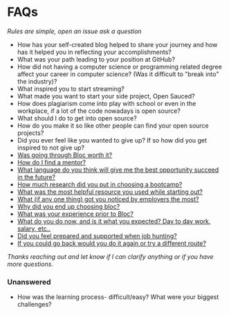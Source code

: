 # FAQs
_Rules are simple, open an issue ask a question_


- How has your self-created blog helped to share your journey and how has it helped you in reflecting your accomplishments?
- What was your path leading to your position at GitHub?
- How did not having a computer science or programming related degree affect your career in computer science? (Was it difficult to "break into" the industry)?
- What inspired you to start streaming?
- What made you want to start your side project, Open Sauced?
- How does plagiarism come into play with school or even in the workplace, if a lot of the code nowadays is open source?
- What should I do to get into open source?
- How do you make it so like other people can find your open source projects?
- Did you ever feel like you wanted to give up? If so how did you get inspired to not give up?
- [Was going through Bloc worth it?](https://github.com/brianllamar/ama/blob/master/was-bloc-worth-it.md)
- [How do I find a mentor?](https://github.com/brianllamar/ama/blob/master/how-to-find-a-mentor.md)
- [What language do you think will give me the best opportunity succeed in the future?](https://github.com/brianllamar/ama/blob/master/best-language-to-succeed-in-the-future.md)
- [How much research did you put in choosing a bootcamp?](https://github.com/bdougie/ama/blob/master/why-bloc.md)
- [What was the most helpful resource you used while starting out?](https://github.com/bdougie/ama/blob/master/what-was-the-most-helpful-resource-when-starting-out.md)
- [What (if any one thing) got you noticed by employers the most?](https://github.com/brianllamar/ama/blob/master/what-is-the-one-thing-that-got-you-noticed.md)
- [Why did you end up choosing bloc?](https://github.com/bdougie/ama/blob/master/why-bloc.md)
- [What was your experience prior to Bloc?](https://github.com/bdougie/ama/blob/master/what-was-your-experience-prior.md)
- [What do you do now, and is it what you expected? Day to day work, salary, etc..](https://github.com/bdougie/ama/blob/master/what-do-you-do-now.md)
- [Did you feel prepared and supported when job hunting?](https://github.com/bdougie/ama/blob/master/did-you-feel-prepared.md)
- [If you could go back would you do it again or try a different route?](https://github.com/bdougie/ama/blob/master/would-you-do-it-again.md)

_Thanks reaching out and let know if I can clarify anything or if you have more questions._

### Unanswered

- How was the learning process- difficult/easy? What were your biggest challenges?

